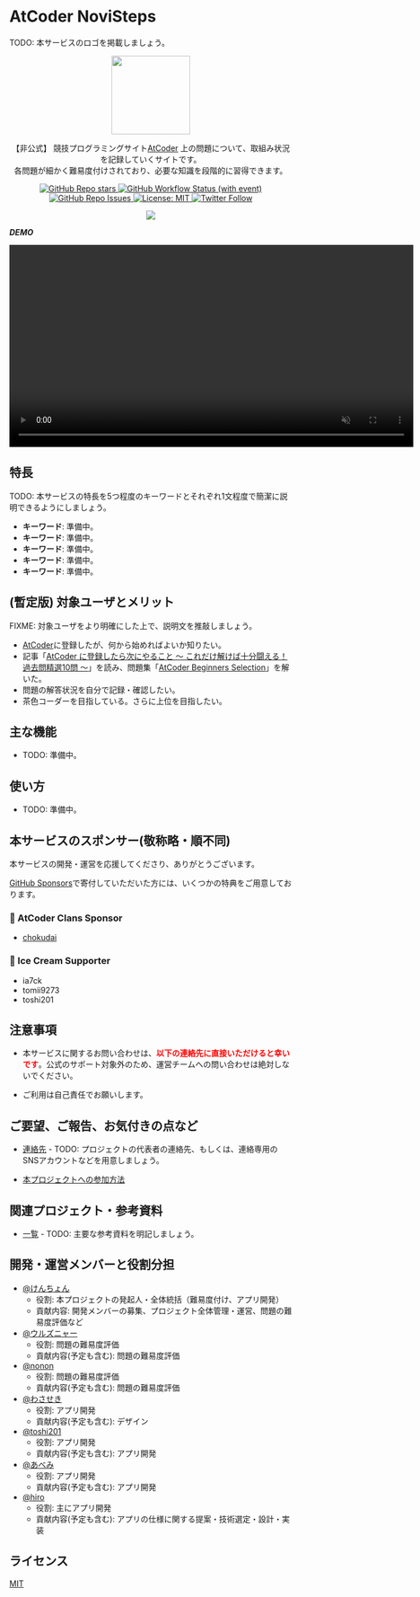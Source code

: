 # AtCoder NoviSteps

TODO: 本サービスのロゴを掲載しましょう。

<p align="center">
    <img width="140" src="https://user-images.githubusercontent.com/" />
  <p align="center">
    【非公式】 競技プログラミングサイト<a href="https://atcoder.jp/">AtCoder</a> 上の問題について、取組み状況を記録していくサイトです。<br>
    各問題が細かく難易度付けされており、必要な知識を段階的に習得できます。
  </p>
</p>

<p align="center">
    <a href="https://github.com/KATO-Hiro/AtCoderNovisteps/stargazers">
        <img src="https://img.shields.io/github/stars/KATO-Hiro/AtCoderNovisteps?style=plastic" alt="GitHub Repo stars">
    </a>
    <a href="https://github.com/KATO-Hiro/AtCoderNovisteps/actions/workflows/ci.yml" target="_blank">
        <img src="https://img.shields.io/github/actions/workflow/status/KATO-Hiro/AtCoderNovisteps/ci.yml?branch=main&label=deployment&style=plastic" alt="GitHub Workflow Status (with event)">
    </a>
    <a href="https://github.com/KATO-Hiro/AtCoderNovisteps/issues">
        <img alt="GitHub Repo Issues" src="https://img.shields.io/github/issues/KATO-Hiro/AtCoderNovisteps?&style=plastic"/>
    </a>
    <a href="https://github.com/KATO-Hiro/AtCoderNovisteps/blob/main/LICENSE">
        <img src="https://img.shields.io/badge/license-MIT-brightgreen.svg?style=plastic" alt="License: MIT" />
    </a>
    <a href="https://twitter.com/x">
        <img src="https://img.shields.io/twitter/follow/x?style=social" alt="Twitter Follow" />
    </a>
</p>

<p align="center">
  <a href="https://github.com/sponsors/KATO-Hiro">
    <img src="https://img.shields.io/static/v1?label=Sponsor&message=%E2%9D%A4&logo=GitHub&color=ff69b4"/>
  </a>
</p>

**_DEMO_**

<div align="center">
  <video
    width="720"
    src="https://github.com/AtCoder-NoviSteps/AtCoderNoviSteps/assets/13990347/f75675a8-8f28-41c5-82b0-8fc70812fa15"
    autoplay
    muted
    controls
    loop
  >
  </video>
</div>

## 特長

TODO: 本サービスの特長を5つ程度のキーワードとそれぞれ1文程度で簡潔に説明できるようにしましょう。

- **キーワード**: 準備中。
- **キーワード**: 準備中。
- **キーワード**: 準備中。
- **キーワード**: 準備中。
- **キーワード**: 準備中。

## (暫定版) 対象ユーザとメリット

FIXME: 対象ユーザをより明確にした上で、説明文を推敲しましょう。

- [AtCoder](https://atcoder.jp/)に登録したが、何から始めればよいか知りたい。
- 記事「[AtCoder に登録したら次にやること ～ これだけ解けば十分闘える！過去問精選10問 ～](https://qiita.com/drken/items/fd4e5e3630d0f5859067)」を読み、問題集「[AtCoder Beginners Selection](https://atcoder.jp/contests/abs)」を解いた。
- 問題の解答状況を自分で記録・確認したい。
- 茶色コーダーを目指している。さらに上位を目指したい。

## 主な機能

- TODO: 準備中。

## 使い方

- TODO: 準備中。

## 本サービスのスポンサー(敬称略・順不同)

本サービスの開発・運営を応援してくださり、ありがとうございます。

[GitHub Sponsors](https://github.com/sponsors/KATO-Hiro)で寄付していただいた方には、いくつかの特典をご用意しております。

### 💚 AtCoder Clans Sponsor

- [chokudai](https://github.com/chokudai)

### 🍨 Ice Cream Supporter

- ia7ck
- tomii9273
- toshi201

## 注意事項

- 本サービスに関するお問い合わせは、<span style="color: red">**以下の連絡先に直接いただけると幸いです**</span>。公式のサポート対象外のため、運営チームへの問い合わせは絶対しないでください。

- ご利用は自己責任でお願いします。

## ご要望、ご報告、お気付きの点など

- [連絡先]() - TODO: プロジェクトの代表者の連絡先、もしくは、連絡専用のSNSアカウントなどを用意しましょう。

- [本プロジェクトへの参加方法](https://github.com/KATO-Hiro/AtCoderNovisteps/blob/main/CONTRIBUTING.md)

## 関連プロジェクト・参考資料

- [一覧]() - TODO: 主要な参考資料を明記しましょう。

## 開発・運営メンバーと役割分担

- [@けんちょん](https://twitter.com/drken1215)
  - 役割: 本プロジェクトの発起人・全体統括（難易度付け、アプリ開発）
  - 貢献内容: 開発メンバーの募集、プロジェクト全体管理・運営、問題の難易度評価など
- [@ウルズニャー](https://twitter.com/uruzunyaa)
  - 役割: 問題の難易度評価
  - 貢献内容(予定も含む): 問題の難易度評価
- [@nonon](https://twitter.com/nonon_math)
  - 役割: 問題の難易度評価
  - 貢献内容(予定も含む): 問題の難易度評価
- [@わさせき](https://twitter.com/wasaseki)
  - 役割: アプリ開発
  - 貢献内容(予定も含む): デザイン
- [@toshi201](https://twitter.com/toshicon201)
  - 役割: アプリ開発
  - 貢献内容(予定も含む): アプリ開発
- [@あべみ](https://twitter.com/prettyhappycatty)
  - 役割: アプリ開発
  - 貢献内容(予定も含む): アプリ開発
- [@hiro](https://twitter.com/k_hiro1818)
  - 役割: 主にアプリ開発
  - 貢献内容(予定も含む): アプリの仕様に関する提案・技術選定・設計・実装

## ライセンス

[MIT](https://github.com/KATO-Hiro/AtCoderNovisteps/blob/main/LICENSE)
